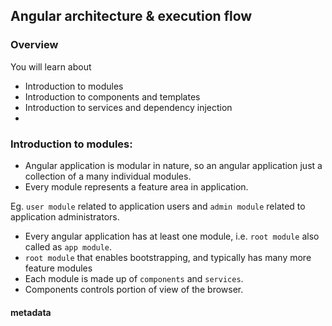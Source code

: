 ## Angular architecture & execution flow

###  Overview

You will learn about

- Introduction to modules
- Introduction to components and templates
- Introduction to services and dependency injection
- 


### Introduction to modules:

- Angular application is modular in nature, so an angular application just a collection of a many individual modules. 
- Every module represents a feature area in application.

Eg. `user module` related to application users and `admin module` related to application administrators.

- Every angular application has at least one module, i.e. `root module` also called as `app module`.
- `root module` that enables bootstrapping, and typically has many more feature modules
- Each module is made up of `components` and `services`.
- Components controls portion of view of the browser.


#### metadata



